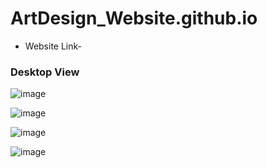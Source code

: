 # ArtDesign_Website.github.io

- Website Link-


### Desktop View


![image](https://user-images.githubusercontent.com/66066215/120310487-13819400-c2f4-11eb-8987-3e0050ca2a68.png)


![image](https://user-images.githubusercontent.com/66066215/120310515-1a100b80-c2f4-11eb-90db-c28e676df81f.png)


![image](https://user-images.githubusercontent.com/66066215/120310535-2005ec80-c2f4-11eb-8516-1758838568da.png)


![image](https://user-images.githubusercontent.com/66066215/120310557-24caa080-c2f4-11eb-9877-aabdb6e4e70b.png)
